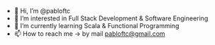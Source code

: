 - 👋 Hi, I’m @pabloftc
- 👀 I’m interested in Full Stack Development & Software Engineering
- 🌱 I’m currently learning Scala & Functional Programming
- 📫 How to reach me -> by mail pabloftc@gmail.com

<!---
pabloftc/pabloftc is a ✨ special ✨ repository because its `README.md` (this file) appears on your GitHub profile.
You can click the Preview link to take a look at your changes.
--->
